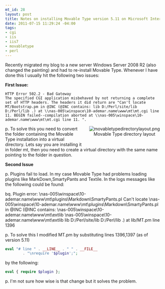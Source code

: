 ```yaml
--- 
mt_id: 28
layout: post
title: Notes on installing Movable Type version 5.11 on Microsoft Internet Information Services (IIS)
date: 2011-07-15 11:29:24 -04:00
tags:
- cgi
- iis
- iis7
- movabletype
- perl
---
```

Recently migrated my blog to a new server Windows Server 2008 R2 (also changed the painting) and had to re-install Movable Type. Whenever I have done this I usually hit the following two issues:

<b>First Issue:</b>

```
HTTP Error 502.2 - Bad Gateway
The specified CGI application misbehaved by not returning a complete set of HTTP headers. The headers it did return are "Can't locate MT/Bootstrap.pm in @INC (@INC contains: lib D:/Perl/site/lib D:/Perl/lib .) at \\nas-005\winspace\10-ademar.name\www\mt\mt.cgi line 11. BEGIN failed--compilation aborted at \\nas-005\winspace\10-ademar.name\www\mt\mt.cgi line 11. ".
```

<div style="margin: 0pt 0pt 20px 20px; float: right;" ><img alt="movabletypedirectorylayout.png" src="http://ademar.name/blog/movabletypedirectorylayout.png" /> <br/> <center>Movable Type directory layout</center></div>

p. To solve this you need to convert the folder containing the Movable Type installation into a virtual directory.
Lets say you are installing it in folder mt, then you need to create a virtual directory with the same name pointing to the folder in question.

<b>Second Issue</b>

p. Plugins fail to  load. In my case Movable Type had problems loading plugins like MarkDown,SmartyPants and Textile. In the logs messages like the following could be found:

bq. 
Plugin error: \\nas-005\winspace\10-ademar.name\www\mt\plugins\Markdown\SmartyPants.pl Can't locate \nas-005\winspace\10-ademar.name\www\mt\plugins\Markdown\SmartyPants.pl in @INC (@INC contains: \\nas-005\winspace\10-ademar.name\www\mt\extlib \\nas-005\winspace\10-ademar.name\www\mt\extlib lib D:/Perl/site/lib D:/Perl/lib .) at lib/MT.pm line 1396

p.  To solve this I modified MT.pm by substituting lines 1396,1397 (as of version 5.11)

```php
eval "# line " . __LINE__ . " " . __FILE__
        . "\nrequire '$plugin';";

```
by the following:

```php
eval { require $plugin };

```

p. I'm not sure how wise is that change but it solves the problem. 
